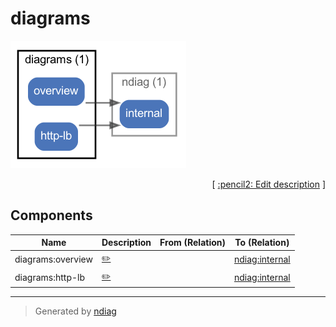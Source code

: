 # diagrams

![diagram](node-diagrams.png)



<p align="right">
  [ <a href="../ndiag.descriptions/_node-diagrams.md">:pencil2: Edit description</a> ]
<p>

## Components

| Name | Description | From (Relation) | To (Relation) |
| --- | --- | --- | --- |
| diagrams:overview |  <a href="../ndiag.descriptions/_component-diagrams_overview.md">:pencil2:</a> |  | [ndiag:internal](node-ndiag.md) |
| diagrams:http-lb |  <a href="../ndiag.descriptions/_component-diagrams_http-lb.md">:pencil2:</a> |  | [ndiag:internal](node-ndiag.md) |


---

> Generated by [ndiag](https://github.com/k1LoW/ndiag)
